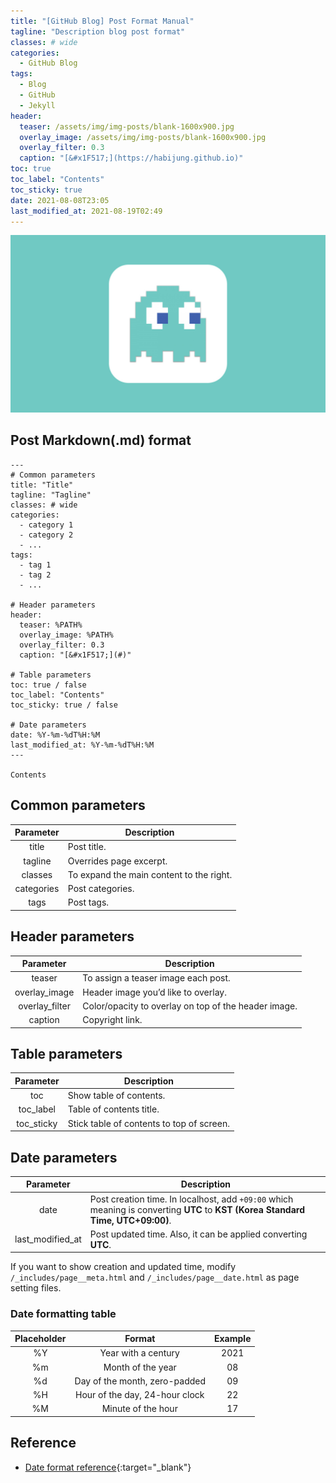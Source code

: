 ```yaml
---
title: "[GitHub Blog] Post Format Manual"
tagline: "Description blog post format"
classes: # wide
categories:
  - GitHub Blog
tags:
  - Blog
  - GitHub
  - Jekyll
header:
  teaser: /assets/img/img-posts/blank-1600x900.jpg
  overlay_image: /assets/img/img-posts/blank-1600x900.jpg
  overlay_filter: 0.3
  caption: "[&#x1F517;](https://habijung.github.io)"
toc: true
toc_label: "Contents"
toc_sticky: true
date: 2021-08-08T23:05
last_modified_at: 2021-08-19T02:49
---
```



![Thumbnail](/assets/img/img-posts/blank-1600x900.jpg)

## Post Markdown(.md) format

```
---
# Common parameters
title: "Title"
tagline: "Tagline"
classes: # wide
categories:
  - category 1
  - category 2
  - ...
tags:
  - tag 1
  - tag 2
  - ...

# Header parameters
header:
  teaser: %PATH%
  overlay_image: %PATH%
  overlay_filter: 0.3
  caption: "[&#x1F517;](#)"

# Table parameters
toc: true / false
toc_label: "Contents"
toc_sticky: true / false

# Date parameters
date: %Y-%m-%dT%H:%M
last_modified_at: %Y-%m-%dT%H:%M
---

Contents
```

## Common parameters

| Parameter  | Description                              |
| :-------:  | -----------                              |
| title      | Post title.                              |
| tagline    | Overrides page excerpt.                  |
| classes    | To expand the main content to the right. |
| categories | Post categories.                         |
| tags       | Post tags.                               |


## Header parameters

| Parameter      | Description                                          |
| :-------:      | -----------                                          |
| teaser         | To assign a teaser image each post.                  |
| overlay_image  | Header image you’d like to overlay.                  |
| overlay_filter | Color/opacity to overlay on top of the header image. |
| caption        | Copyright link.                                      |


## Table parameters

| Parameter  | Description                               |
| :-------:  | -----------                               |
| toc        | Show table of contents.                   |
| toc_label  | Table of contents title.                  |
| toc_sticky | Stick table of contents to top of screen. |


## Date parameters

| Parameter        | Description                                                                                                                     |
| :-------:        | -----------                                                                                                                     |
| date             | Post creation time. In localhost, add `+09:00` which meaning is converting **UTC** to **KST (Korea Standard Time, UTC+09:00)**. |
| last_modified_at | Post updated time. Also, it can be applied converting **UTC**.                                                                  |

If you want to show creation and updated time, modify `/_includes/page__meta.html` and `/_includes/page__date.html` as page setting files.

### Date formatting table

| Placeholder | Format                         | Example |
| :---------: | :----:                         | :-----: |
| %Y          | Year with a century            | 2021    |
| %m          | Month of the year              | 08      |
| %d          | Day of the month, zero-padded  | 09      |
| %H          | Hour of the day, 24-hour clock | 22      |
| %M          | Minute of the hour             | 17      |


## Reference
- [Date format reference](https://blog.yena.io/studynote/2017/11/06/Date-Formatting.html){:target="_blank"}
